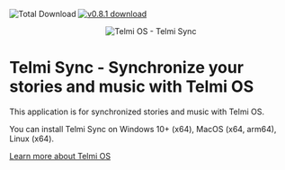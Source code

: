 ![Total Download](https://img.shields.io/github/downloads/DantSu/Telmi-Sync/total.svg) [![v0.8.1 download](https://img.shields.io/github/downloads/DantSu/Telmi-Sync/0.8.1/total.svg)](https://github.com/DantSu/Telmi-Sync/releases/tag/0.8.1)

<p align="center"><img = src="https://dantsu.com/files/Telmi_MiyooPC.jpg" alt="Telmi OS - Telmi Sync" /></p>

# Telmi Sync - Synchronize your stories and music with Telmi OS

This application is for synchronized stories and music with Telmi OS.

You can install Telmi Sync on Windows 10+ (x64), MacOS (x64, arm64), Linux (x64).

[Learn more about Telmi OS](https://github.com/DantSu/Telmi-story-teller)
